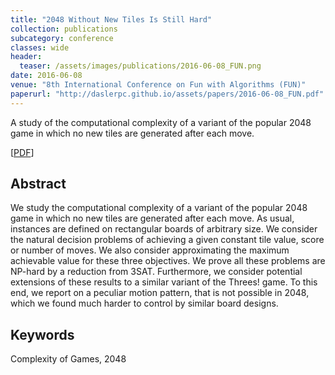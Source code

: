 ```yaml
---
title: "2048 Without New Tiles Is Still Hard"
collection: publications
subcategory: conference
classes: wide
header: 
  teaser: /assets/images/publications/2016-06-08_FUN.png
date: 2016-06-08
venue: "8th International Conference on Fun with Algorithms (FUN)"
paperurl: "http://daslerpc.github.io/assets/papers/2016-06-08_FUN.pdf"
---
```


A study of the computational complexity of a variant of the popular 2048 game in which no new tiles are generated after each move. 

\[[PDF](/assets/papers/2016-06-08_FUN.pdf)\]

## Abstract
We study the computational complexity of a variant of the popular 2048 game in which no new tiles are generated after each move. As usual, instances are defined on rectangular boards of arbitrary size. We consider the natural decision problems of achieving a given constant tile value, score or number of moves. We also consider approximating the maximum achievable value for these three objectives. We prove all these problems are NP-hard by a reduction from 3SAT.
Furthermore, we consider potential extensions of these results to a similar variant of the Threes! game. To this end, we report on a peculiar motion pattern, that is not possible in 2048, which we found much harder to control by similar board designs.

## Keywords
Complexity of Games, 2048